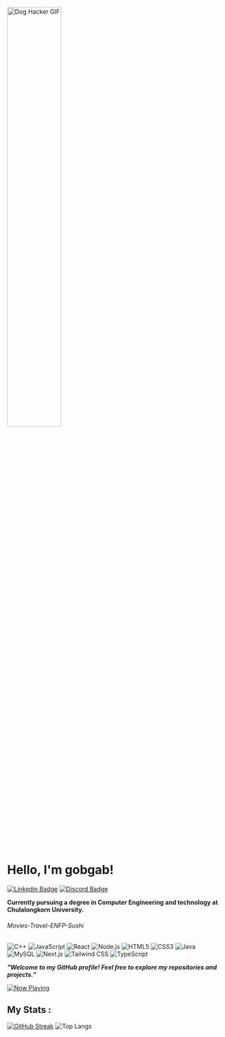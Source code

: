 
<img src="https://media1.tenor.com/m/3AQDvhSiPpMAAAAC/dog-hacker.gif" alt="Dog Hacker GIF" width="50%">


# Hello, I'm gobgab! 

[![Linkedin Badge](https://img.shields.io/badge/-LinkedIn-0A66C2?style=flat-square&logo=Linkedin&logoColor=white&link=https://www.linkedin.com/in/ingfah-chantrakul/)](https://www.linkedin.com/in/ingfah-chantrakul/)
[![Discord Badge](https://img.shields.io/badge/-Discord-5865F2?style=flat-square&logo=discord&logoColor=white)](https://discord.gg/HTegPPxu)

__Currently pursuing a degree in Computer Engineering and technology at Chulalongkorn University.__

###### Movies-Travel-ENFP-Sushi

![C++](https://img.shields.io/badge/-C++-00599C?style=flat-square&logo=C%2B%2B&logoColor=white)
![JavaScript](https://img.shields.io/badge/-JavaScript-F7DF1E?style=flat-square&logo=JavaScript&logoColor=black)
![React](https://img.shields.io/badge/-React-61DAFB?style=flat-square&logo=React&logoColor=black)
![Node.js](https://img.shields.io/badge/-Node.js-339933?style=flat-square&logo=Node.js&logoColor=white)
![HTML5](https://img.shields.io/badge/-HTML5-E34F26?style=flat-square&logo=HTML5&logoColor=white)
![CSS3](https://img.shields.io/badge/-CSS3-1572B6?style=flat-square&logo=CSS3&logoColor=white)
![Java](https://img.shields.io/badge/Java-007396?style=flat-square&logo=Java&logoColor=white)
![MySQL](https://img.shields.io/badge/Mysql-E6B91E?style=flat-square&logo=MySql&logoColor=white)
![Next.js](https://img.shields.io/badge/-Next.js-000000?style=flat-square&logo=next.js&logoColor=white)
![Tailwind CSS](https://img.shields.io/badge/-Tailwind_CSS-38B2AC?style=flat-square&logo=tailwind-css&logoColor=white)
![TypeScript](https://img.shields.io/badge/-TypeScript-3178C6?style=flat-square&logo=typescript&logoColor=white)

**_"Welcome to my GitHub profile! Feel free to explore my repositories and projects."_**


[![Now Playing](https://novatorem.bgstatic.vercel.app/api/spotify)](https://open.spotify.com/track/3JjnGLK8IxkNLvo8Lb3KOM?si=560e9f6cd7e44076)


##  My Stats : 
[![GitHub Streak](https://github-readme-streak-stats.herokuapp.com?user=gg05t&theme=dark)](https://git.io/streak-stats)
![Top Langs](https://github-readme-stats.vercel.app/api/top-langs/?username=gg05t&theme=dark)


